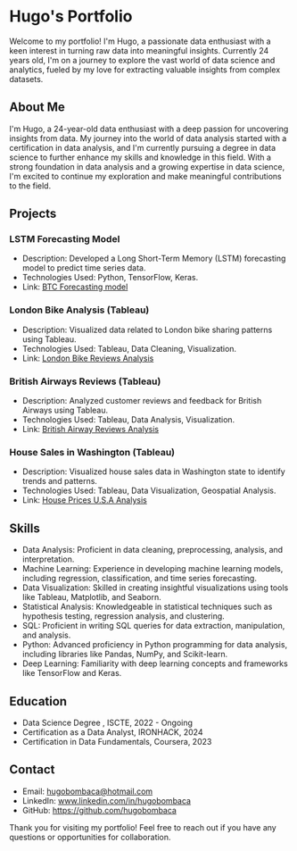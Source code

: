 # Hugo's Portfolio

Welcome to my portfolio! I'm Hugo, a passionate data enthusiast with a keen interest in turning raw data into meaningful insights. Currently 24 years old, I'm on a journey to explore the vast world of data science and analytics, fueled by my love for extracting valuable insights from complex datasets.

## About Me
I'm Hugo, a 24-year-old data enthusiast with a deep passion for uncovering insights from data. My journey into the world of data analysis started with a certification in data analysis, and I'm currently pursuing a degree in data science to further enhance my skills and knowledge in this field. With a strong foundation in data analysis and a growing expertise in data science, I'm excited to continue my exploration and make meaningful contributions to the field.

## Projects
### LSTM Forecasting Model
- Description: Developed a Long Short-Term Memory (LSTM) forecasting model to predict time series data.
- Technologies Used: Python, TensorFlow, Keras.
- Link: [BTC Forecasting model](https://github.com/hugobombaca/btc-trading-bot)

### London Bike Analysis (Tableau)
- Description: Visualized data related to London bike sharing patterns using Tableau.
- Technologies Used: Tableau, Data Cleaning, Visualization.
- Link: [London Bike Reviews Analysis](https://github.com/hugobombaca/London-Bike-Rides-Analysis)

### British Airways Reviews (Tableau)
- Description: Analyzed customer reviews and feedback for British Airways using Tableau.
- Technologies Used: Tableau, Data Analysis, Visualization.
- Link: [British Airway Reviews Analysis](https://github.com/hugobombaca/British-Airways-Reviews-Analysis)

### House Sales in Washington (Tableau)
- Description: Visualized house sales data in Washington state to identify trends and patterns.
- Technologies Used: Tableau, Data Visualization, Geospatial Analysis.
- Link: [House Prices U.S.A Analysis](https://github.com/hugobombaca/House-Sales-USA)

## Skills
- Data Analysis: Proficient in data cleaning, preprocessing, analysis, and interpretation.
- Machine Learning: Experience in developing machine learning models, including regression, classification, and time series forecasting.
- Data Visualization: Skilled in creating insightful visualizations using tools like Tableau, Matplotlib, and Seaborn.
- Statistical Analysis: Knowledgeable in statistical techniques such as hypothesis testing, regression analysis, and clustering.
- SQL: Proficient in writing SQL queries for data extraction, manipulation, and analysis.
- Python: Advanced proficiency in Python programming for data analysis, including libraries like Pandas, NumPy, and Scikit-learn.
- Deep Learning: Familiarity with deep learning concepts and frameworks like TensorFlow and Keras.

## Education
- Data Science Degree , ISCTE, 2022 - Ongoing
- Certification as a Data Analyst, IRONHACK, 2024
- Certification in Data Fundamentals, Coursera, 2023

## Contact
- Email: hugobombaca@hotmail.com
- LinkedIn: www.linkedin.com/in/hugobombaca
- GitHub: https://github.com/hugobombaca

Thank you for visiting my portfolio! Feel free to reach out if you have any questions or opportunities for collaboration.

